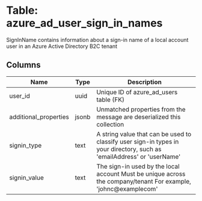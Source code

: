 
# Table: azure_ad_user_sign_in_names
SignInName contains information about a sign-in name of a local account user in an Azure Active Directory B2C tenant
## Columns
| Name        | Type           | Description  |
| ------------- | ------------- | -----  |
|user_id|uuid|Unique ID of azure_ad_users table (FK)|
|additional_properties|jsonb|Unmatched properties from the message are deserialized this collection|
|signin_type|text|A string value that can be used to classify user sign-in types in your directory, such as 'emailAddress' or 'userName'|
|signin_value|text|The sign-in used by the local account Must be unique across the company/tenant For example, 'johnc@examplecom'|
